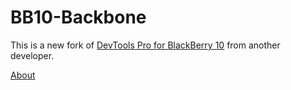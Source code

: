 # BB10-Backbone

This is a new fork of [DevTools Pro for BlackBerry 10](https://github.com/anpho/DevTools-Pro) from another developer.

[About](doc/about.md)